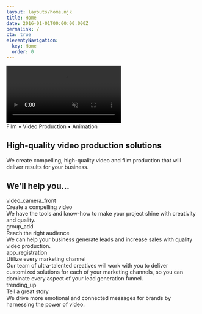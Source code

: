 ```yaml
---
layout: layouts/home.njk
title: Home
date: 2016-01-01T00:00:00.000Z
permalink: /
cta: true
eleventyNavigation:
  key: Home
  order: 0
---
```


<div class="wf-section">
    <div class="container w-container">
        <div class="section-block-1 bg">
            <div data-poster-url="https://uploads-ssl.webflow.com/6244728a7aadaf6230add222/626c87f4f1df65da93b826f3_Untitled7-poster-00001.jpg" data-video-urls="videos/Untitled7-transcode.mp4,videos/Untitled7-transcode.webm" data-autoplay="true" data-loop="true" data-wf-ignore="true" data-beta-bgvideo-upgrade="false" class="w-background-video w-background-video-atom">
                <video id="16ad9ea4-1777-0eb0-9ae1-521b4c82b2a8-video" autoplay="" loop="" style="background-image:url(&quot;https://uploads-ssl.webflow.com/6244728a7aadaf6230add222/626c87f4f1df65da93b826f3_Untitled7-poster-00001.jpg&quot;)" muted="" playsinline="" data-wf-ignore="true" data-object-fit="cover">
                    <source src="videos/Untitled7-transcode.mp4" data-wf-ignore="true">
                    <source src="videos/Untitled7-transcode.webm" data-wf-ignore="true">
                </video>
            </div>
        </div>
    </div>
</div>

<div class="homepagesection2 wf-section">
    <div class="container _976 w-container">
        <div>
            <div data-w-id="1c7face1-36bf-7735-a595-d043350cf293" style="opacity: 1;" class="smallcaps">Film • Video Production • Animation</div>
            <h2 data-w-id="5cc6b767-6ae4-f8d5-3104-d30e3ad86fc1" style="opacity: 1;" class="heading">High-quality video production solutions</h2>
            <div data-w-id="274ffd1c-a279-1e51-84d7-c7f7d16f7d56" style="opacity: 1;">We create compelling, high-quality video and film production that will deliver results for your business.</div>
        </div>
    </div>
</div>

<div class="section light wf-section">
            <div class="container _976 w-container">
                <div class="mt60">
                    <h2 data-w-id="4e94820c-da3d-dc2f-8be7-a5885cddfb51" style="opacity: 1;" class="heading mb40">We'll help you...</h2>
                    <div data-w-id="aa2fe41e-cf4e-e82e-18e1-5431b7359d4e" style="opacity: 1;" class="w-layout-grid l-homecard-grid">
                        <div id="w-node-_0b20fdb9-d3a7-07ba-d51d-b2a0ef96e046-26e01e98" class="c-homecard">
                            <div class="c-homecard__icon">video_camera_front</div>
                            <div class="c-homecard__heading">Create a compelling video</div>
                            <div class="c-homecard__text">We have the tools and know-how to make your project shine with creativity and quality.</div>
                        </div>
                        <div id="w-node-_97e33198-9f9d-78d0-e477-5ceab7e300db-26e01e98" class="c-homecard">
                            <div class="c-homecard__icon">group_add</div>
                            <div class="c-homecard__heading">Reach the right audience</div>
                            <div class="c-homecard__text">We can help your business generate leads and increase sales with quality video production.</div>
                        </div>
                        <div id="w-node-_547b93b1-c6c3-5270-3817-3ea4035f6adb-26e01e98" class="c-homecard">
                            <div class="c-homecard__icon">app_registration</div>
                            <div class="c-homecard__heading">Utilize every marketing channel</div>
                            <div class="c-homecard__text">Our team of ultra-talented creatives will work with you to deliver customized solutions for each of your marketing channels, so you can dominate every aspect of your lead generation funnel.</div>
                        </div>
                        <div id="w-node-_55b64049-c299-9786-228c-cc495800062c-26e01e98" class="c-homecard">
                            <div class="c-homecard__icon">trending_up</div>
                            <div class="c-homecard__heading">Tell a great story</div>
                            <div class="c-homecard__text">We drive more emotional and connected messages for brands by harnessing the power of video.</div>
                        </div>
                    </div>
                </div>
            </div>
        </div>